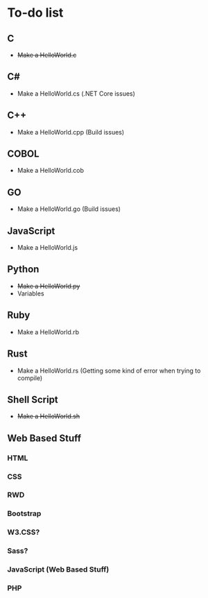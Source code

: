 # To-do list
## C
* <s>Make a HelloWorld.c</s>

## C#
* Make a HelloWorld.cs
(.NET Core issues)

## C++
* Make a HelloWorld.cpp
(Build issues)

## COBOL
* Make a HelloWorld.cob

## GO
* Make a HelloWorld.go
(Build issues)
## JavaScript
* Make a HelloWorld.js

## Python
* <s>Make a HelloWorld.py</s>
* Variables

## Ruby
* Make a HelloWorld.rb

## Rust
* Make a HelloWorld.rs
(Getting some kind of error when trying to compile)

## Shell Script
* <s>Make a HelloWorld.sh</s>

## Web Based Stuff
### HTML
### CSS
### RWD
### Bootstrap
### W3.CSS?
### Sass?
### JavaScript (Web Based Stuff)
### PHP
